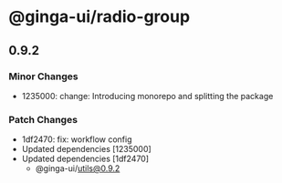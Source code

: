 # @ginga-ui/radio-group

## 0.9.2

### Minor Changes

- 1235000: change: Introducing monorepo and splitting the package

### Patch Changes

- 1df2470: fix: workflow config
- Updated dependencies [1235000]
- Updated dependencies [1df2470]
  - @ginga-ui/utils@0.9.2
